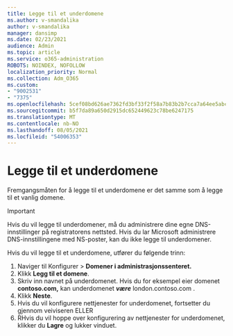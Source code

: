 ```yaml
---
title: Legge til et underdomene
ms.author: v-smandalika
author: v-smandalika
manager: dansimp
ms.date: 02/23/2021
audience: Admin
ms.topic: article
ms.service: o365-administration
ROBOTS: NOINDEX, NOFOLLOW
localization_priority: Normal
ms.collection: Adm_O365
ms.custom:
- "9002531"
- "7375"
ms.openlocfilehash: 5cef08bd626ae7362fd3bf33f2f58a7b83b2b7cca7a64ee5abc9efaa546acd72
ms.sourcegitcommit: b5f7da89a650d2915dc652449623c78be6247175
ms.translationtype: MT
ms.contentlocale: nb-NO
ms.lasthandoff: 08/05/2021
ms.locfileid: "54006353"
---
```

# <a name="add-a-subdomain"></a>Legge til et underdomene

Fremgangsmåten for å legge til et underdomene er det samme som å legge til et vanlig domene. 

> [!IMPORTANT]
> Hvis du vil legge til underdomener, må du administrere dine egne DNS-innstillinger på registratorens nettsted. Hvis du lar Microsoft administrere DNS-innstillingene med NS-poster, kan du ikke legge til underdomener. 

Hvis du vil legge til et underdomene, utfører du følgende trinn:

1. Naviger til Konfigurer > **Domener i administrasjonssenteret.**
2. Klikk **Legg til et domene**.
3. Skriv inn navnet på underdomenet. Hvis du for eksempel eier domenet **contoso.com,** kan underdomenet **_være_** london.contoso.com .
4. Klikk **Neste**.
5. Hvis du vil konfigurere nettjenester for underdomenet, fortsetter du gjennom veiviseren ELLER
6. RHvis du vil hoppe over konfigurering av nettjenester for underdomenet, klikker du **Lagre** og lukker vinduet.

